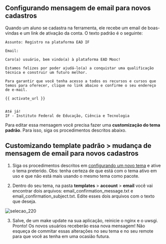 ## Configurando mensagem de email para novos cadastros

Quando um aluno se cadastra na ferramenta, ele recebe um email de boas-vindas e um link de ativação da conta. O texto padrão é o seguinte: 

```
Assunto: Registro na plataforma EAD IF

Email: 

Caro(a) usuário, bem vindo(a) à plataforma EAD Mooc!

Estamos felizes por poder ajudá-lo(a) a conquistar uma qualificação técnica e construir um futuro melhor.

Para garantir que você tenha acesso a todos os recursos e cursos que temos para oferecer, clique no link abaixo e confirme o seu endereço de e-mail.

{{ activate_url }}


Até já!
IF - Instituto Federal de Educação, Ciência e Tecnologia

```

Para editar essa mensagem você precisa fazer uma **customização do tema padrão**. Para isso, siga os procedimentos descritos abaixo. 

## Customizando template padrão > mudança de mensagem de email para novos cadastros

1. Siga os procedimentos descritos em  [configurando um novo tema](config_theme.md) e ative o tema preterido. Obs: tenha certeza de que está com o tema ativo em uso e que não está mais usando o mesmo tema como pacote. 

2. Dentro do seu tema, na pasta **templates** > **account** > **email** você vai encontrar dois arquivos: email_confirmation_message.txt e email_confirmation_subject.txt. Edite esses dois arquivos com o texto que deseja. 

![selecao_220](https://user-images.githubusercontent.com/641411/31837891-4b642ffa-b5b9-11e7-86e2-9d1ab58bef8f.png)

3. Salve, de um make update na sua aplicação, reinicie o nginx e o uwsgi. Pronto! Os novos usuários receberão essa nova mensagem! Não esqueça de commitar essas alterações no seu tema e no seu remote para que você as tenha em uma ocasião futura. 
